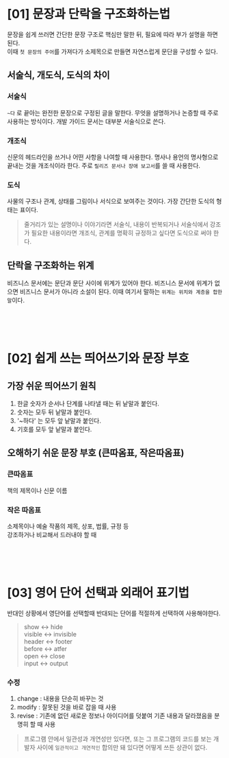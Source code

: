 # [01] 문장과 단락을 구조화하는법

문장을 쉽게 쓰러면 간단한 문장 구조로 핵심만 말한 뒤, 필요에 따라 부가 설명을 하면 된다.   
이때  `첫 문장의 주어`를 가져다가 소제목으로 만들면 자연스럽게 문단을 구성할 수 있다.

## 서술식, 개도식, 도식의 차이

### 서술식

`~다` 로 끝아는 완전한 문장으로 구정된 글을 말한다. 무엇을 설명하거나 논증할 때 주로 사용하는 방식이다. 개발 가이드 문서는 대부분 서술식으로 쓴다.

### 개조식

신문의 헤드라인을 쓰거나 어떤 사항을 나여할 때 사용한다. 명사나 용언의 명사형으로 끝내는 것을 개조식이라 한다. 주로 `릴리즈 문서나 장애 보고서`를 쓸 때 사용한다.

### 도식

사물의 구조나 관계, 상태를 그림이나 서식으로 보여주는 것이다. 가장 간단한 도식의 형태는 표이다.



> 줄거리가 있는 설명이나 이야기라면 서술식, 내용이 반복되거나 서술식에서 강조가 필요한 내용이라면 개조식, 관계를 명확히 규정하고 싶다면 도식으로 써야 한다.


## 단락을 구조화하는 위계

비즈니스 문서에는 문단과 문단 사이에 위계가 있어야 한다. 비즈니스 문서에 위계가 없으면 비즈니스 문서가 아니라 소설이 된다. 이때 여기서 말하는 `위계는 위치와 계층을 합한 말`이다.

<br><br><br>

# [02] 쉽게 쓰는 띄어쓰기와 문장 부호

## 가장 쉬운 띄어쓰기 원칙

1. 한글 숫자가 순서나 단계를 나타낼 때는 뒤 낱말과 붙인다.
2. 숫자는 모두 뒤 낱말과 붙인다.
3. '~하다' 는 모두 앞 낱말과 붙인다.
4. 기호를 모두 앞 낱말과 붙인다.

## 오해하기 쉬운 문장 부호 (큰따옴표, 작은따옴표)

### 큰따옴표

책의 제목이나 신문 이름

### 작은 따옴표

소제목이나 예술 작품의 제목, 상포, 법률, 규정 등   
강조하거나 비교해서 드러내야 할 때

<br><br><br>

# [03] 영어 단어 선택과 외래어 표기법

반대인 상황에서 영단어를 선택할때 반대되는 단어를 적절하게 선택하여 사용해야한다.   

> show ↔️ hide   
visible ↔️ invisible   
header ↔️ footer   
before ↔️ atfer   
open ↔️ close   
input ↔️ output   

### 수정
1. change : 내용을 단순히 바꾸는 것
2. modify : 잘못된 것을 바로 잡을 때 사용
3. revise : 기존에 없던 새로운 정보나 아이디어를 덧붙여 기존 내용과 달라졌음을 분명히 할 때 사용

> 프로그램 안에서 일관성과 개연성만 있다면, 또는 그 프로그램의 코드를 보는 개발자 사이에 `일관적이고 개연적인` 합의만 돼 있다면 어떻게 쓰든 상관이 없다.

